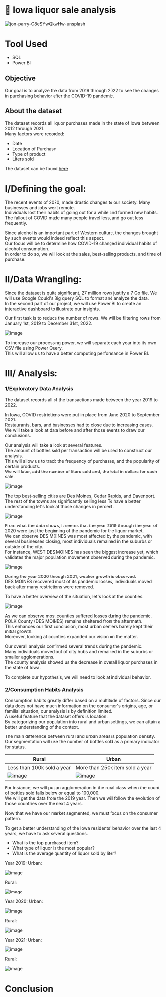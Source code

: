 # 🍻 Iowa liquor sale analysis

![jon-parry-C8eSYwQkwHw-unsplash](https://github.com/Bruc3U/Iowa_liquor_sale_analysis/assets/142362478/c685fed2-641a-42b4-a3a4-8c66bc01c25f)



# Tool Used
- SQL
- Power BI

## Objective

Our goal is to analyze the data from 2019 through 2022 to see the changes in purchasing behavior after the COVID-19 pandemic. 


## About the dataset

The dataset records all liquor purchases made in the state of Iowa between 2012 through 2021.<br>
Many factors were recorded:

- Date
- Location of Purchase
- Type of product
- Liters sold

The dataset can be found [here](https://data.iowa.gov/Sales-Distribution/Iowa-Liquor-Sales/m3tr-qhgy)

# I/Defining the goal:

The recent events of 2020, made drastic changes to our society. Many businesses and jobs went remote. <br>
Individuals lost their habits of going out for a while and formed new habits.<br>
The fallout of COVID made many people travel less, and go out less frequently.

Since alcohol is an important part of Western culture, the changes brought by such events would indeed reflect this aspect.<br>
Our focus will be to determine how COVID-19 changed individual habits of alcohol consumption.<br>
In order to do so, we will look at the sales, best-selling products, and time of purchase. 

# II/Data Wrangling: 

Since the dataset is quite significant, 27 million rows justify a 7 Go file. We will use Google Could's Big query SQL to format and analyze the data.<br>
In the second part of our project, we will use Power BI to create an interactive dashboard to illustrate our insights.

Our first task is to reduce the number of rows. We will be filtering rows from January 1st, 2019 to December 31st, 2022. <br>

![image](https://github.com/Bruc3U/Iowa_liquor_sale_analysis/assets/142362478/878464bb-482b-4306-9e28-dcb00d7c5b5c)

To increase our processing power, we will separate each year into its own CSV file using Power Query.<br>
This will allow us to have a better computing performance in Power BI.  

# III/ Analysis:
### 1/Exploratory Data Analysis

The dataset records all of the transactions made between the year 2019 to 2022.<br>

In Iowa, COVID restrictions were put in place from June 2020 to September 2021.<br>
Restaurants, bars, and businesses had to close due to increasing cases.<br>
We will take a look at data before and after those events to draw our conclusions.<br>

Our analysis will take a look at several features.<br>
The amount of bottles sold per transaction will be used to construct our analysis.<br>
This will allow us to track the frequency of purchases, and the popularity of certain products.<br>
We will later, add the number of liters sold and, the total in dollars for each sale.

![image](https://github.com/Bruc3U/Iowa_liquor_sale_analysis/assets/142362478/d4493b38-d89e-44e5-8860-a36f73da725f)


The top best-selling cities are Des Moines, Cedar Rapids, and Davenport. The rest of the towns are significantly selling less 
To have a better understanding let's look at those changes in percent.

![image](https://github.com/Bruc3U/Iowa_liquor_sale_analysis/assets/142362478/f39e7258-b4e6-4202-90bf-ce202c7b78df)

From what the data shows, it seems that the year 2019 through the year of 2020 were just the beginning of the pandemic for the liquor market.<br>
We can observe DES MOINES was most affected by the pandemic, with several businesses closing, most individuals remained in the suburbs or outside of the city.<br>
For instance, WEST DES MOINES has seen the biggest increase yet, which validates the major population movement observed during the pandemic. 

![image](https://github.com/Bruc3U/Iowa_liquor_sale_analysis/assets/142362478/45459339-50ce-4d9f-b945-7161ffa9326e)

During the year 2020 through 2021, weaker growth is observed. <br>
DES MOINES recovered most of its pandemic losses, individuals moved back after many restrictions were removed. 

To have a better overview of the situation, let's look at the counties.

![image](https://github.com/Bruc3U/Iowa_liquor_sale_analysis/assets/142362478/d0976368-e7f1-423b-9da4-9f5ca78aa9ce)

As we can observe most counties suffered losses during the pandemic.<br>
POLK County (DES MOINES) remains sheltered from the aftermath.<br>
This enhances our first conclusion, most urban centers barely kept their initial growth.<br> 
Moreover, looking at counties expanded our vision on the matter.

Our overall analysis confirmed several trends during the pandemic.<br>
Many individuals moved out of city hubs and remained in the suburbs or smaller agglomerations.<br>
The county analysis showed us the decrease in overall liquor purchases in the state of Iowa.<br>

To complete our hypothesis, we will need to look at individual behavior. 

### 2/Consumption Habits Analysis

Consumption habits greatly differ based on a multitude of factors. Since our data does not have much information on the consumer's origins, age, or familial situation, our analysis is by definition limited.<br>
A useful feature that the dataset offers is location.<br>
By categorizing our population into rural and urban settings, we can attain a better understanding of the context.

The main difference between rural and urban areas is population density. 
Our segmentation will use the number of bottles sold as a primary indicator for status.<br>

| Rural | Urban |
|----------|----------|
| Less than 100k sold a year | More than 250k item sold a year |
| ![image](https://github.com/Bruc3U/Iowa_liquor_sale_analysis/assets/142362478/34553ef4-fc79-447d-a36b-056ecfbae24d)|![image](https://github.com/Bruc3U/Iowa_liquor_sale_analysis/assets/142362478/b3653639-97ae-4eb7-83c0-c1d7d0d49aab)|

For instance, we will put an agglomeration in the rural class when the count of bottles sold falls below or equal to 100,000.<br>
We will get the data from the 2019 year. Then we will follow the evolution of those countries over the next 4 years.
                                                                                                                          
Now that we have our market segmented, we must focus on the consumer pattern.<br>

To get a better understanding of the Iowa residents' behavior over the last 4 years, we have to ask several questions.<br>
- What is the top purchased item?
- What type of liquor is the most popular?
- What is the average quantity of liquor sold by liter?

Year 2019:
Urban:

![image](https://github.com/Bruc3U/Iowa_liquor_sale_analysis/assets/142362478/c2c59c04-b0f1-496d-95ed-cf4fc0a9a63e)

Rural:

![image](https://github.com/Bruc3U/Iowa_liquor_sale_analysis/assets/142362478/e18edd72-9940-466d-bb8a-a63e4d9237c8)

Year 2020:
Urban:

![image](https://github.com/Bruc3U/Iowa_liquor_sale_analysis/assets/142362478/cac7c6cc-474b-4edf-a9e3-b11c1c512db3)


Rural:

![image](https://github.com/Bruc3U/Iowa_liquor_sale_analysis/assets/142362478/cb641ac3-da18-4867-b6c4-54047e22c4c6)

Year 2021:
Urban:

![image](https://github.com/Bruc3U/Iowa_liquor_sale_analysis/assets/142362478/c13e5d2b-62ec-4a57-8f88-bd4dbbba38eb)


Rural:

![image](https://github.com/Bruc3U/Iowa_liquor_sale_analysis/assets/142362478/ed8014fb-035a-4785-a858-2e8d8c77dd6f)




# Conclusion

